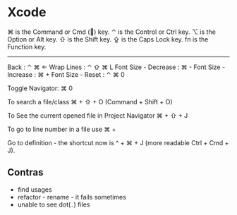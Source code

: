 
# Xcode

⌘ is the Command or Cmd () key.
⌃ is the Control or Ctrl key.
⌥ is the Option or Alt key.
⇧ is the Shift key.
⇪ is the Caps Lock key.
fn is the Function key.

---

Back                 : ⌃ ⌘ <-
Wrap Lines           : ⌃ ⇧ ⌘ L
Font Size - Decrease : ⌘ -
Font Size - Increase : ⌘ +
Font Size - Reset    : ⌃ ⌘ 0

Toggle Navigator: ⌘ 0


To search a file/class ⌘ + ⇧ + O (Command + Shift + O)

To See the current opened file in Project Navigator ⌘ + ⇧ + J

To go to line number in a file use ⌘ + 

Go to definition - the shortcut now is ^ + ⌘ + J (more readable Ctrl + Cmd + J).

## Contras

- find usages
- refactor - rename - it fails sometimes
- unable to see dot(`.`) files